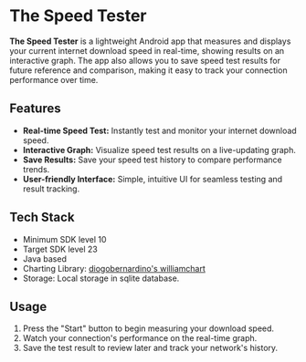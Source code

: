 # The Speed Tester
**The Speed Tester** is a lightweight Android app that measures and displays your current internet download speed in real-time, showing results on an interactive graph. The app also allows you to save speed test results for future reference and comparison, making it easy to track your connection performance over time.

## Features
- **Real-time Speed Test:** Instantly test and monitor your internet download speed.
- **Interactive Graph:** Visualize speed test results on a live-updating graph.
- **Save Results:** Save your speed test history to compare performance trends.
- **User-friendly Interface:** Simple, intuitive UI for seamless testing and result tracking.

## Tech Stack
- Minimum SDK level 10
- Target SDK level 23
- Java based
- Charting Library: [diogobernardino's williamchart](https://github.com/diogobernardino/williamchart)
- Storage: Local storage in sqlite database.

## Usage
1. Press the "Start" button to begin measuring your download speed.
2. Watch your connection's performance on the real-time graph.
3. Save the test result to review later and track your network's history.
